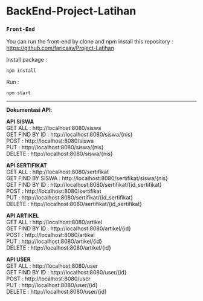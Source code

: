 # BackEnd-Project-Latihan
### `Front-End`
You can run the front-end by clone and npm install this repository :
https://github.com/faricaav/Project-Latihan 

Install package : <br>

```npm install```

Run : <br>

```npm start```

---------------------------------------------------------

<b>Dokumentasi API</b>:

<b>API SISWA</b> <br>
GET ALL : http://localhost:8080/siswa <br>
GET FIND BY ID : http://localhost:8080/siswa/{nis} <br>
POST : http://localhost:8080/siswa <br>
PUT : http://localhost:8080/siswa/{nis} <br>
DELETE : http://localhost:8080/siswa/{nis} <br>

<b>API SERTIFIKAT</b> <br>
GET ALL : http://localhost:8080/sertifikat <br>
GET FIND BY SISWA : http://localhost:8080/sertifikat/siswa/{nis} <br>
GET FIND BY ID : http://localhost:8080/sertifikat/{id_sertifikat} <br>
POST : http://localhost:8080/sertifikat <br>
PUT : http://localhost:8080/sertifikat/{id_sertifikat} <br>
DELETE : http://localhost:8080/sertifikat/{id_sertifikat} <br>

<b>API ARTIKEL</b> <br>
GET ALL : http://localhost:8080/artikel <br>
GET FIND BY ID : http://localhost:8080/artikel/{id} <br>
POST : http://localhost:8080/artikel <br>
PUT : http://localhost:8080/artikel/{id} <br>
DELETE : http://localhost:8080/artikel/{id} <br>

<b>API USER</b> <br>
GET ALL : http://localhost:8080/user <br>
GET FIND BY ID : http://localhost:8080/user/{id} <br>
POST : http://localhost:8080/user <br>
PUT : http://localhost:8080/user/{id} <br>
DELETE : http://localhost:8080/user/{id} <br>
